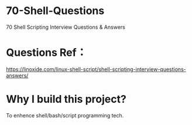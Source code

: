 # 70-Shell-Questions
70 Shell Scripting Interview Questions &amp; Answers

# Questions Ref：
https://linoxide.com/linux-shell-script/shell-scripting-interview-questions-answers/

# Why I build this project?
To enhence shell/bash/script programming tech.
 
